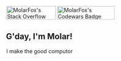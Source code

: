 &nbsp;&nbsp;&nbsp; 
<a href="https://stackoverflow.com/users/5275401/molarfox"><img src="https://stackoverflow.com/users/flair/5275401.png?theme=dark" width="129" height="36" alt="MolarFox's Stack Overflow Badge" title="Molar's Stack Overflow Profile"></a> 
<a href="https://www.codewars.com/users/MolarFox"><img src="https://www.codewars.com/users/MolarFox/badges/micro" width="150" height="36" alt="MolarFox's Codewars Badge" title="Molar's Codewars Profile"></a>

## &nbsp;&nbsp; G'day, I'm Molar!

&nbsp;&nbsp;&nbsp; I make the good computor
